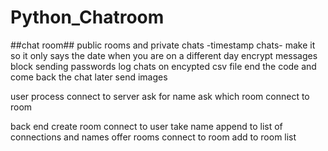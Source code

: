 # Python_Chatroom

##chat room##
public rooms and private chats
-timestamp chats- make it so it only says the date when you are on a different day
encrypt messages
block sending passwords
log chats on encypted csv file
end the code and come back the chat later
send images



user process
connect to server
ask for name
ask which room
connect to room

back end
create room
connect to user
take name
append to list of connections and names
offer rooms
connect to room
add to room list